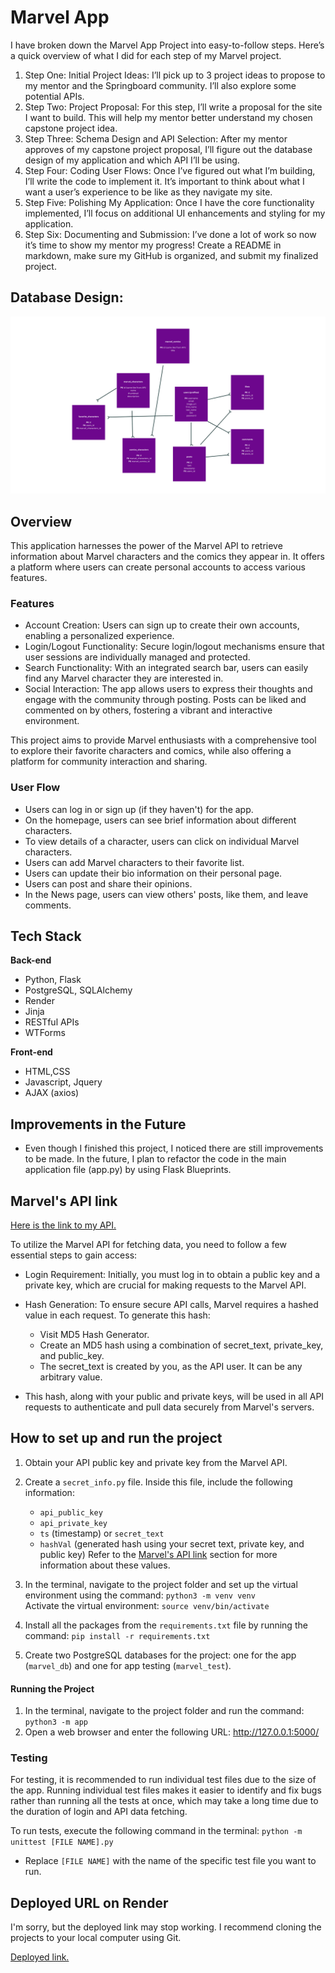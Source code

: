 # Marvel App

I have broken down the Marvel App Project into easy-to-follow steps. Here’s a quick overview of what I did for each step of my Marvel project.

1. Step One: Initial Project Ideas: I’ll pick up to 3 project ideas to propose to my mentor and the Springboard community. I’ll also explore some potential APIs.
2. Step Two: Project Proposal: For this step, I’ll write a proposal for the site I want to build. This will help my mentor better understand my chosen capstone project idea.
3. Step Three: Schema Design and API Selection: After my mentor approves of my capstone project proposal, I’ll figure out the database design of my application and which API I’ll be using.
4. Step Four: Coding User Flows: Once I’ve figured out what I’m building, I’ll write the code to implement it. It’s important to think about what I want a user’s experience to be like as they navigate my site.
5. Step Five: Polishing My Application: Once I have the core functionality implemented, I’ll focus on additional UI enhancements and styling for my application.
6. Step Six: Documenting and Submission: I’ve done a lot of work so now it’s time to show my mentor my progress! Create a README in markdown, make sure my GitHub is organized, and submit my finalized project.

## Database Design:

![Database schema](Capstone-Project-database-schema.png)

## Overview

This application harnesses the power of the Marvel API to retrieve information about Marvel characters and the comics they appear in. It offers a platform where users can create personal accounts to access various features.

### Features

- Account Creation: Users can sign up to create their own accounts, enabling a personalized experience.
- Login/Logout Functionality: Secure login/logout mechanisms ensure that user sessions are individually managed and protected.
- Search Functionality: With an integrated search bar, users can easily find any Marvel character they are interested in.
- Social Interaction: The app allows users to express their thoughts and engage with the community through posting. Posts can be liked and commented on by others, fostering a vibrant and interactive environment.

This project aims to provide Marvel enthusiasts with a comprehensive tool to explore their favorite characters and comics, while also offering a platform for community interaction and sharing.

### User Flow

- Users can log in or sign up (if they haven't) for the app.
- On the homepage, users can see brief information about different characters.
- To view details of a character, users can click on individual Marvel characters.
- Users can add Marvel characters to their favorite list.
- Users can update their bio information on their personal page.
- Users can post and share their opinions.
- In the News page, users can view others' posts, like them, and leave comments.

## Tech Stack

**Back-end**

- Python, Flask
- PostgreSQL, SQLAlchemy
- Render
- Jinja
- RESTful APIs
- WTForms

**Front-end**

- HTML,CSS
- Javascript, Jquery
- AJAX (axios)

## Improvements in the Future
- Even though I finished this project, I noticed there are still improvements to be made. In the future, I plan to refactor the code in the main application file (app.py) by using Flask Blueprints.

## Marvel's API link

[Here is the link to my API.](https://developer.marvel.com/docs)

To utilize the Marvel API for fetching data, you need to follow a few essential steps to gain access:

- Login Requirement: Initially, you must log in to obtain a public key and a private key, which are crucial for making requests to the Marvel API.

- Hash Generation: To ensure secure API calls, Marvel requires a hashed value in each request. To generate this hash:

  - Visit MD5 Hash Generator.
  - Create an MD5 hash using a combination of secret_text, private_key, and public_key.
  - The secret_text is created by you, as the API user. It can be any arbitrary value.

- This hash, along with your public and private keys, will be used in all API requests to authenticate and pull data securely from Marvel's servers.

## How to set up and run the project

1. Obtain your API public key and private key from the Marvel API.
2. Create a `secret_info.py` file. Inside this file, include the following information:

   - `api_public_key`
   - `api_private_key`
   - `ts` (timestamp) or `secret_text`
   - `hashVal` (generated hash using your secret text, private key, and public key)
     Refer to the [Marvel's API link](https://developer.marvel.com/docs) section for more information about these values.

3. In the terminal, navigate to the project folder and set up the virtual environment using the command: `python3 -m venv venv`  
   Activate the virtual environment: `source venv/bin/activate`

4. Install all the packages from the `requirements.txt` file by running the command: `pip install -r requirements.txt`

5. Create two PostgreSQL databases for the project: one for the app (`marvel_db`) and one for app testing (`marvel_test`).

#### Running the Project

1. In the terminal, navigate to the project folder and run the command: `python3 -m app`
2. Open a web browser and enter the following URL: http://127.0.0.1:5000/

### Testing

For testing, it is recommended to run individual test files due to the size of the app. Running individual test files makes it easier to identify and fix bugs rather than running all the tests at once, which may take a long time due to the duration of login and API data fetching.

To run tests, execute the following command in the terminal: `python -m unittest [FILE NAME].py`

- Replace `[FILE NAME]` with the name of the specific test file you want to run.

## Deployed URL on Render

I'm sorry, but the deployed link may stop working. I recommend cloning the projects to your local computer using Git.

[Deployed link.](https://capstone-project1-render.onrender.com)
